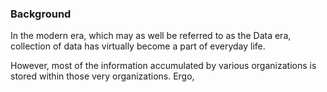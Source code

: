 ### Background

In the modern era, which may as well be referred to as the Data era, collection of data has virtually become a part of everyday life.

 However, most of the information accumulated by various organizations is stored within those very organizations. Ergo, 
<!--stackedit_data:
eyJoaXN0b3J5IjpbMTgxODM4OTYzMSwtMjExMTU1NDI1MiwtMT
Q4NjkwOTE3NywtMTk4MjIyNzkxNSwtMzU4OTI5Mzc5LDEwMTg1
NzQ0MjcsLTQ0ODQ4ODQyMF19
-->